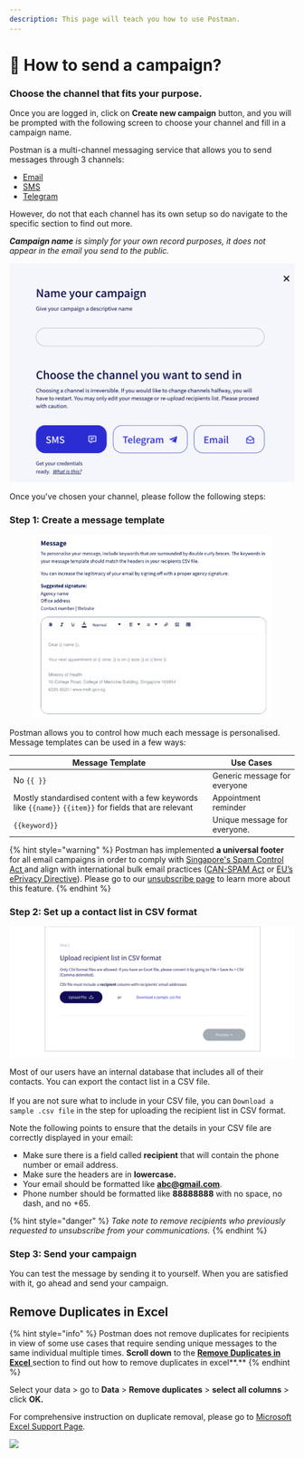 ```yaml
---
description: This page will teach you how to use Postman.
---
```


# 🚀 How to send a campaign?

### Choose the channel that fits your purpose.

Once you are logged in, click on **Create new campaign** button, and you will be prompted with the following screen to choose your channel and fill in a campaign name.

Postman is a multi-channel messaging service that allows you to send messages through 3 channels:

* [Email](email/)
* [SMS](sms/)
* [Telegram](telegram-bot/)

However, do not that each channel has its own setup so do navigate to the specific section to find out more.

_**Campaign name** is simply for your own record purposes, it does not appear in the email you send to the public._

![](<../../.gitbook/assets/Screenshot 2022-05-17 at 5.22.53 PM.png>)

Once you've chosen your channel, please follow the following steps:

### Step 1: Create a message template

<figure><img src="../../.gitbook/assets/Screenshot 2023-01-11 at 11.57.17 AM.png" alt=""><figcaption></figcaption></figure>

Postman allows you to control how much each message is personalised. Message templates can be used in a few ways:

| **Message Template**                                                                                    | **Use Cases**                |
| ------------------------------------------------------------------------------------------------------- | ---------------------------- |
| No `{{ }}`                                                                                              | Generic message for everyone |
| Mostly standardised content with a few keywords like `{{name}}` `{{item}}` for fields that are relevant | Appointment reminder         |
| `{{keyword}}`                                                                                           | Unique message for everyone. |

{% hint style="warning" %}
Postman has implemented **a universal footer** for all email campaigns in order to comply with [Singapore's Spam Control Act ](https://sso.agc.gov.sg/Act/SCA2007)and align with international bulk email practices ([CAN-SPAM Act](https://www.ftc.gov/tips-advice/business-center/guidance/can-spam-act-compliance-guide-business) or [EU’s ePrivacy Directive](https://ec.europa.eu/information\_society/doc/factsheets/024-privacy-and-spam-en.pdf)). Please go to our [unsubscribe page](https://guide.postman.gov.sg/campaign-guide/quick-start/email/weekly-digest-of-unsubscription) to learn more about this feature.
{% endhint %}

### Step 2: Set up a contact list in CSV format

![](../../.gitbook/assets/step2.png)

Most of our users have an internal database that includes all of their contacts. You can export the contact list in a CSV file.\
\
If you are not sure what to include in your CSV file, you can `Download a sample .csv file` in the step for uploading the recipient list in CSV format.

Note the following points to ensure that the details in your CSV file are correctly displayed in your email:

* Make sure there is a field called **recipient** that will contain the phone number or email address.
* Make sure the headers are in **lowercase.**
* Your email should be formatted like **abc@gmail.com**.
* Phone number should be formatted like **88888888** with no space, no dash, and no +65.

{% hint style="danger" %}
_Take note to remove recipients who previously requested to unsubscribe from your communications._
{% endhint %}

### Step 3: Send your campaign

You can test the message by sending it to yourself. When you are satisfied with it, go ahead and send your campaign.

## Remove Duplicates in Excel

{% hint style="info" %}
Postman does not remove duplicates for recipients in view of some use cases that require sending unique messages to the same individual multiple times. **Scroll down** to the [**Remove Duplicates in Excel** ](https://guide.postman.gov.sg/quick-start#remove-duplicates-in-excel)section to find out how to remove duplicates in excel\*\*.\*\*
{% endhint %}

Select your data > go to **Data** > **Remove duplicates** > **select all columns** > click **OK.**

For comprehensive instruction on duplicate removal, please go to [Microsoft Excel Support Page](https://support.microsoft.com/en-us/office/find-and-remove-duplicates-00e35bea-b46a-4d5d-b28e-66a552dc138d).

![](../../.gitbook/assets/remove\_duplicates.gif)
